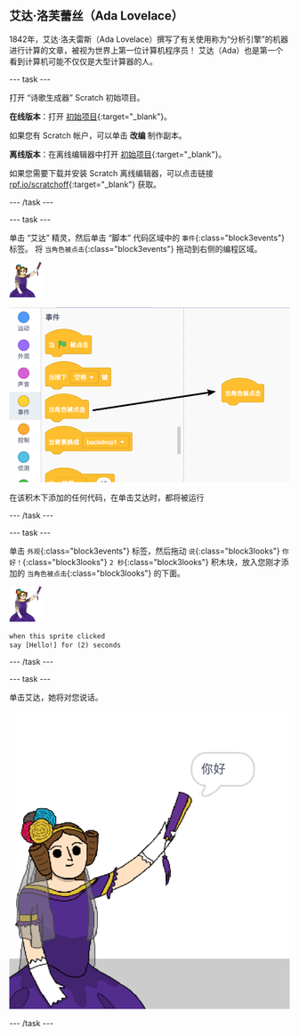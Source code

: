 ## 艾达·洛芙蕾丝（Ada Lovelace）

1842年，艾达·洛夫雷斯（Ada Lovelace）撰写了有关使用称为“分析引擎”的机器进行计算的文章，被视为世界上第一位计算机程序员！ 艾达（Ada）也是第一个看到计算机可能不仅仅是大型计算器的人。

\--- task \---

打开 “诗歌生成器” Scratch 初始项目。

**在线版本**：打开 [初始项目](http://rpf.io/poetry-on){:target="_blank"}。

如果您有 Scratch 帐户，可以单击 **改编** 制作副本。

**离线版本**：在离线编辑器中打开 [初始项目](http://rpf.io/p/en/beat-the-goalie-go){:target="_blank"}。

如果您需要下载并安装 Scratch 离线编辑器，可以点击链接[ rpf.io/scratchoff](http://rpf.io/scratchoff){:target="_blank"} 获取。

\--- /task \---

\--- task \---

单击 “艾达” 精灵，然后单击 “脚本” 代码区域中的 `事件`{:class="block3events"} 标签。 将 `当角色被点击`{:class="block3events"} 拖动到右侧的编程区域。

![艾达精灵](images/ada-sprite.png)

![拖动 当角色被点击 模块](images/poetry-click.png)

在该积木下添加的任何代码，在单击艾达时，都将被运行

\--- /task \---

\--- task \---

单击 `外观`{:class="block3events"} 标签，然后拖动 `说`{:class="block3looks"} `你好！`{:class="block3looks"} `2 秒`{:class="block3looks"} 积木块，放入您刚才添加的 `当角色被点击`{:class="block3looks"} 的下面。

![艾达精灵](images/ada-sprite.png)

```blocks3
when this sprite clicked
say [Hello!] for (2) seconds
```

\--- /task \---

\--- task \---

单击艾达，她将对您说话。

![截屏](images/poetry-say-test.png)

\--- /task \---